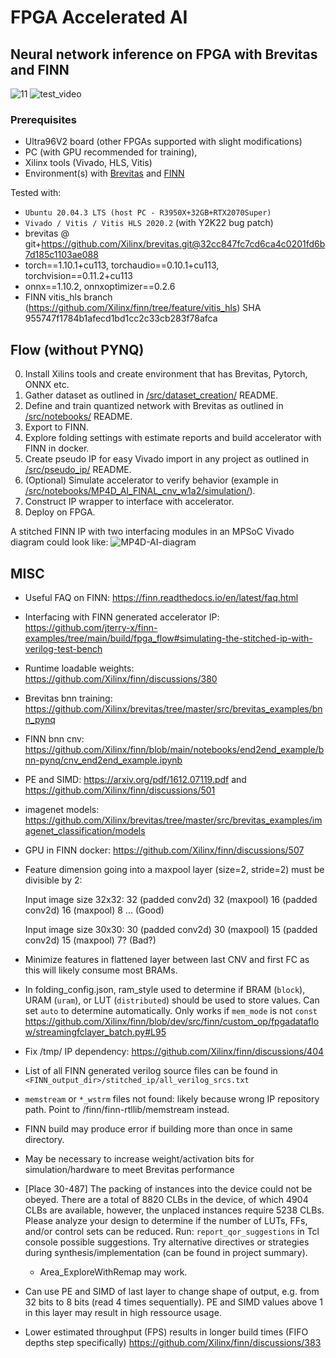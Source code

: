 FPGA Accelerated AI
============================================================================

Neural network inference on FPGA with Brevitas and FINN
----------------------------------------------------------------------------

![11](https://user-images.githubusercontent.com/76950970/155093751-682b845f-4a02-4480-80c2-c647df1c4f1a.png)
![test_video](https://user-images.githubusercontent.com/76950970/155094692-dbe58875-cef0-430b-8da7-96afd5dd1b6a.gif)

### Prerequisites
- Ultra96V2 board (other FPGAs supported with slight modifications)
- PC (with GPU recommended for training),
- Xilinx tools (Vivado, HLS, Vitis)
- Environment(s) with [Brevitas](https://github.com/Xilinx/brevitas) and [FINN](https://github.com/Xilinx/finn)



Tested with:
- `Ubuntu 20.04.3 LTS (host PC - R3950X+32GB+RTX2070Super)`
- `Vivado / Vitis / Vitis HLS 2020.2` (with Y2K22 bug patch)
- brevitas @ git+https://github.com/Xilinx/brevitas.git@32cc847fc7cd6ca4c0201fd6b7d185c1103ae088
- torch==1.10.1+cu113, torchaudio==0.10.1+cu113, torchvision==0.11.2+cu113
- onnx==1.10.2, onnxoptimizer==0.2.6
- FINN vitis_hls branch (https://github.com/Xilinx/finn/tree/feature/vitis_hls) SHA 955747f1784b1afecd1bd1cc2c33cb283f78afca




## Flow (without PYNQ)
0. Install Xilins tools  and create environment that has Brevitas, Pytorch, ONNX etc.
1. Gather dataset as outlined in [/src/dataset_creation/](/src/dataset_creation/) README. 
2. Define and train quantized network with Brevitas as outlined in [/src/notebooks/](/src/notebooks/) README.
3. Export to FINN.
4. Explore folding settings with estimate reports and build accelerator with FINN in docker.
5. Create pseudo IP for easy Vivado import in any project as outlined in [/src/pseudo_ip/](/src/pseudo_ip/) README.
6. (Optional) Simulate accelerator to verify behavior (example in [/src/notebooks/MP4D_AI_FINAL_cnv_w1a2/simulation/](/src/notebooks/MP4D_AI_FINAL_cnv_w1a2/simulation/)).
7. Construct IP wrapper to interface with accelerator.
8. Deploy on FPGA.

A stitched FINN IP with two interfacing modules in an MPSoC Vivado diagram could look like:
![MP4D-AI-diagram](https://user-images.githubusercontent.com/76950970/163165886-da81e2cd-f80f-420b-80a6-6db6d649593c.png)

## MISC
- Useful FAQ on FINN: https://finn.readthedocs.io/en/latest/faq.html
- Interfacing with FINN generated accelerator IP: https://github.com/jterry-x/finn-examples/tree/main/build/fpga_flow#simulating-the-stitched-ip-with-verilog-test-bench
- Runtime loadable weights: https://github.com/Xilinx/finn/discussions/380
- Brevitas bnn training: https://github.com/Xilinx/brevitas/tree/master/src/brevitas_examples/bnn_pynq
- FINN bnn cnv: https://github.com/Xilinx/finn/blob/main/notebooks/end2end_example/bnn-pynq/cnv_end2end_example.ipynb
- PE and SIMD: https://arxiv.org/pdf/1612.07119.pdf and https://github.com/Xilinx/finn/discussions/501
- imagenet models: https://github.com/Xilinx/brevitas/tree/master/src/brevitas_examples/imagenet_classification/models
- GPU in FINN docker: https://github.com/Xilinx/finn/discussions/507
- Feature dimension going into a maxpool layer (size=2, stride=2) must be divisible by 2:

  Input image size 32x32: 32 (padded conv2d) 32 (maxpool) 16 (padded conv2d) 16 (maxpool) 8 ... (Good)
  
  Input image size 30x30: 30 (padded conv2d) 30 (maxpool) 15 (padded conv2d) 15 (maxpool) 7? (Bad?)
  
- Minimize features in flattened layer between last CNV and first FC as this will likely consume most BRAMs.
- In folding_config.json, ram_style used to determine if BRAM (`block`), URAM (`uram`), or LUT (`distributed`) should be used to store values. Can set `auto` to determine automatically. Only works if `mem_mode` is not `const` https://github.com/Xilinx/finn/blob/dev/src/finn/custom_op/fpgadataflow/streamingfclayer_batch.py#L95
- Fix /tmp/ IP dependency: https://github.com/Xilinx/finn/discussions/404
- List of all FINN generated verilog source files can be found in `<FINN_output_dir>/stitched_ip/all_verilog_srcs.txt`
- `memstream` or `*_wstrm` files not found: likely because wrong IP repository path. Point to /finn/finn-rtllib/memstream instead. 
- FINN build may produce error if building more than once in same directory.
- May be necessary to increase weight/activation bits for simulation/hardware to meet Brevitas performance
- [Place 30-487] The packing of instances into the device could not be obeyed. There are a total of 8820 CLBs in the device, of which 4904 CLBs are available, however, the unplaced instances require 5238 CLBs. Please analyze your design to determine if the number of LUTs, FFs, and/or control sets can be reduced.
Run: `report_qor_suggestions` in Tcl console possible suggestions. Try alternative directives or strategies during synthesis/implementation (can be found in project summary).
  - Area_ExploreWithRemap may work.
- Can use PE and SIMD of last layer to change shape of output, e.g. from 32 bits to 8 bits (read 4 times sequentially). PE and SIMD values above 1 in this layer may result in high ressource usage.
- Lower estimated throughput (FPS) results in longer build times (FIFO depths step specifically) https://github.com/Xilinx/finn/discussions/383

